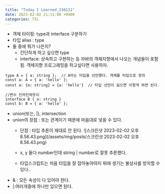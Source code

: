 ```yaml
---
title: "Today I Learned_230131"
date: 2023-02-02 21:11:00 +0900
categories: TIL
---
```

- 객체 타이핑: type과 interface 구분하기
- 타입 alias : type
- 둘 중에 뭐가 나은지?
    - 간단하게 하고 싶으면 type
    - interface: 상속하고 구현하는 등 자바의 객체지향에서 나오는 개념들이 포함됨. 객체지향 프로그래밍을 하고싶다면 사용하자.

```tsx
type A = { a: string };  // A라는 타입을 선언했다. 객체를 타입으로 정의
const a: A = { a: 'hello' };
const a: {a: string} = {a: 'hello'}  // 타입 선언이 싫으면 이렇게 하면 된다.

//변수 인라인하듯이
interface B { a: string }
const b: B = { a: 'hello' };
```

- union(또는, &#124;), intersection
- union의 장점 : 또는 관계이기 때문에 마음대로 넣을 수 있다.
    - 단점 : 타입 추론이 제대로 안 된다.
        ![스크린샷 2023-02-02 오후 8.56.43.png](/assets/img/posts/스크린샷 2023-02-02 오후 8.56.43.png)
        
    - x, y 둘다 number인데 string &#124; number로 잘못 추론했다.
    - 타입스크립트는 처음 타입을 잘 잡아놓아야지 뒤에 생기는 불상사를 방지할 수 있다..
- & : 모든 속성이 다 있어야 한다.
- &#124;:여러개중에 하나만 있으면 된다.
